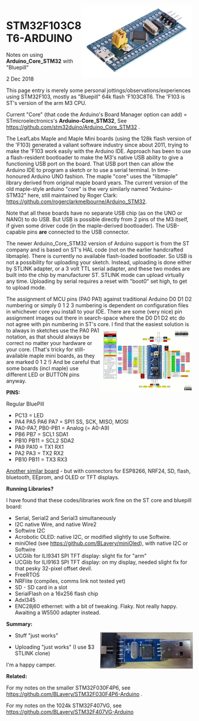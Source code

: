 <img align="right" src="images/STM32_BluePill.jpg">

# STM32F103C8T6-ARDUINO
Notes on using __Arduino_Core_STM32__ with "Bluepill"

2 Dec 2018

This page entry is merely some personal jottings/observations/experiences using STM32F103, mostly as "Bluepill" 64k flash 'F103C8T6. The 'F103 is ST's version of the arm M3 CPU.

Current "Core" (that code the Arduino's Board Manager option can add) = STmicroelectronics's __Arduino-Core_STM32__,  See https://github.com/stm32duino/Arduino_Core_STM32 .

The LeafLabs Maple and Maple Mini boards (using the 128k flash version of the 'F103) generated a valiant software industry since about 2011, trying to make the 'F103 work easily with the Arduino IDE. Approach has been to use a flash-resident bootloader to make the M3's native USB ability to give a functioning USB port on the board. That USB port then can allow the Arduino IDE to program a sketch or to use a serial terminal. In time-honoured Arduino UNO fashion. The maple "core" uses the "libmaple" library derived from original maple board years. The current version of the old maple-style arduino "core" is the very similarly named "Arduino-STM32" here, still maintained by Roger Clark: https://github.com/rogerclarkmelbourne/Arduino_STM32. 

Note that all these boards have no separate USB chip (as on the UNO or NANO) to do USB. But USB is possible directly from 2 pins of the M3 itself, if given some driver code (in the maple-derived bootloader). The USB-capable pins __are__ connected to the USB connector.

The newer Arduino_Core_STM32 version of Arduino support is from the ST company and is based on ST's HAL code (not on the earlier handcrafted libmaple). There is currently no available flash-loaded bootloader. So USB is not a possibility for uploading your sketch. Instead, uploading is done either by STLINK adapter, or a 3 volt TTL serial adapter, and these two modes are built into the chip by manufacturer ST. STLINK mode can upload virtually any time. Uploading by serial requires a reset with "boot0" set high, to get to upload mode.

The assignment of MCU pins (PA0 PA1) against traditional Arduino D0 D1 D2 numbering or simply 0 1 2 3 numbering is dependent on configuration files in whichever core you install to your IDE. There are some (very nice) pin assignment images out there in search-space where the D0 D1 D2 etc do not agree with pin numbering in ST's core. [<img align="right" src="images/Bluepillpinout.jpg">](images/Bluepillpinout.gif)
I find that the easiest solution is to always in sketches use the PA0 PA1 notation, as that should always be correct no matter your hardware or your core. (That's tricky for still-available maple mini boards, as they are marked 0 1 2 !) And be careful that some boards (incl maple) use different LED or BUTTON pins anyway.

__PINS:__

Regular BluePill

 - PC13 = LED
 - PA4 PA5 PA6 PA7 = SPI1 SS, SCK, MISO, MOSI
 - PA0-PA7, PB0-PB1 = Analog (= A0-A9)
 - PB6 PB7 = SCL1 SDA1
 - PB10 PB11 = SCL2 SDA2
 - PA9 PA10 = TX1 RX1
 - PA2 PA3 = TX2 RX2
 - PB10 PB11 = TX3 RX3

[Another similar board](EnhancedBoard.md) - but with connectors for ESP8266, NRF24, SD, flash, bluetooth, EEprom, and OLED or TFT displays.


__Running Libraries?__

I have found that these codes/libraries work fine on the ST core and bluepill board:
 - Serial, Serial2 and Serial3 simultaneously
 - I2C native Wire, and native Wire2
 - Softwire I2C
 - Acrobotic OLED: native I2C, or modified slightly to use Softwire.
 - miniOled (see https://github.com/BLavery/miniOled), with native I2C or Softwire
 - UCGlib for ILI9341 SPI TFT display: slight fix for "arm"
 - UCGlib for ILI9163 SPI TFT display: on my display, needed slight fix for that pesky 32-pixel offset devil.
 - FreeRTOS
 - NRFlite (compiles, comms link not tested yet)
 - SD - SD card in a slot
 - SerialFlash on a 16x256 flash chip
 - Adxl345
 - ENC28j60 ethernet: with a bit of tweaking. Flaky. Not really happy. Awaiting a W5500 adapter instead.


__Summary:__

 - Stuff "just works"<img align="right" src="images/stl.jpg">

 - Uploading "just works"  (I use $3 STLINK clone)

I'm a happy camper.

__Related:__

For my notes on the smaller STM32F030F4P6, see https://github.com/BLavery/STM32F030F4P6-Arduino .

For my notes on the 1024k STM32F407VG, see https://github.com/BLavery/STM32F407VG-Arduino



